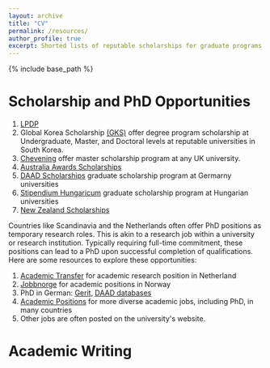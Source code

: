 ```yaml
---
layout: archive
title: "CV"
permalink: /resources/
author_profile: true
excerpt: Shorted lists of reputable scholarships for graduate programs. Academic writing resources provides the learning materials for developing strong academic writing skills.
---
```


{% include base_path %}

Scholarship and PhD Opportunities
======
1. [LPDP](https://lpdp.kemenkeu.go.id/)
2. Global Korea Scholarship [(GKS)](http://www.niied.go.kr/user/nd35203.do) offer degree program scholarship at Undergraduate, Master, and Doctoral levels at reputable universities in South Korea. 
3. [Chevening](https://www.chevening.org/scholarships/) offer master scholarship program at any UK university.
4. [Australia Awards Scholarships](https://www.dfat.gov.au/people-to-people/australia-awards/australia-awards-scholarships)
5. [DAAD Scholarships](https://www2.daad.de/deutschland/stipendium/datenbank/en/21148-scholarship-database/) graduate scholarship program at Germarny universities
6. [Stipendium Hungaricum](https://stipendiumhungaricum.hu) graduate scholarship program at Hungarian universities
7. [New Zealand Scholarships](https://www.nzscholarships.govt.nz/)

Countries like Scandinavia and the Netherlands often offer PhD positions as temporary research roles. This is akin to a research job within a university or research institution. Typically requiring full-time commitment, these positions can lead to a PhD upon successful completion of qualifications. Here are some resources to explore these opportunities: 

1. [Academic Transfer](https://www.academictransfer.com/en/) for academic research position in Netherland
2. [Jobbnorge](https://www.jobbnorge.no/search/en) for academic positions in Norway
3. PhD in German: [Gerit](https://gerit.org/en), [DAAD databases](https://www.daad.de/en/studying-in-germany/phd-studies-research/phd-germany/)
4. [Academic Positions](https://academicpositions.com/) for more diverse academic jobs, including PhD, in many countries
5. Other jobs are often posted on the university's website.

Academic Writing
======
